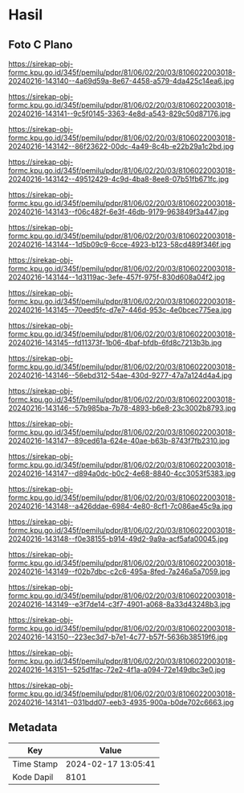 # Hasil

## Foto C Plano

https://sirekap-obj-formc.kpu.go.id/345f/pemilu/pdpr/81/06/02/20/03/8106022003018-20240216-143140--4a69d59a-8e67-4458-a579-4da425c14ea6.jpg

https://sirekap-obj-formc.kpu.go.id/345f/pemilu/pdpr/81/06/02/20/03/8106022003018-20240216-143141--9c5f0145-3363-4e8d-a543-829c50d87176.jpg

https://sirekap-obj-formc.kpu.go.id/345f/pemilu/pdpr/81/06/02/20/03/8106022003018-20240216-143142--86f23622-00dc-4a49-8c4b-e22b29a1c2bd.jpg

https://sirekap-obj-formc.kpu.go.id/345f/pemilu/pdpr/81/06/02/20/03/8106022003018-20240216-143142--49512429-4c9d-4ba8-8ee8-07b51fb671fc.jpg

https://sirekap-obj-formc.kpu.go.id/345f/pemilu/pdpr/81/06/02/20/03/8106022003018-20240216-143143--f06c482f-6e3f-46db-9179-963849f3a447.jpg

https://sirekap-obj-formc.kpu.go.id/345f/pemilu/pdpr/81/06/02/20/03/8106022003018-20240216-143144--1d5b09c9-6cce-4923-b123-58cd489f346f.jpg

https://sirekap-obj-formc.kpu.go.id/345f/pemilu/pdpr/81/06/02/20/03/8106022003018-20240216-143144--1d3119ac-3efe-457f-975f-830d608a04f2.jpg

https://sirekap-obj-formc.kpu.go.id/345f/pemilu/pdpr/81/06/02/20/03/8106022003018-20240216-143145--70eed5fc-d7e7-446d-953c-4e0bcec775ea.jpg

https://sirekap-obj-formc.kpu.go.id/345f/pemilu/pdpr/81/06/02/20/03/8106022003018-20240216-143145--fd11373f-1b06-4baf-bfdb-6fd8c7213b3b.jpg

https://sirekap-obj-formc.kpu.go.id/345f/pemilu/pdpr/81/06/02/20/03/8106022003018-20240216-143146--56ebd312-54ae-430d-9277-47a7a124d4a4.jpg

https://sirekap-obj-formc.kpu.go.id/345f/pemilu/pdpr/81/06/02/20/03/8106022003018-20240216-143146--57b985ba-7b78-4893-b6e8-23c3002b8793.jpg

https://sirekap-obj-formc.kpu.go.id/345f/pemilu/pdpr/81/06/02/20/03/8106022003018-20240216-143147--89ced61a-624e-40ae-b63b-8743f7fb2310.jpg

https://sirekap-obj-formc.kpu.go.id/345f/pemilu/pdpr/81/06/02/20/03/8106022003018-20240216-143147--d894a0dc-b0c2-4e68-8840-4cc3053f5383.jpg

https://sirekap-obj-formc.kpu.go.id/345f/pemilu/pdpr/81/06/02/20/03/8106022003018-20240216-143148--a426ddae-6984-4e80-8cf1-7c086ae45c9a.jpg

https://sirekap-obj-formc.kpu.go.id/345f/pemilu/pdpr/81/06/02/20/03/8106022003018-20240216-143148--f0e38155-b914-49d2-9a9a-acf5afa00045.jpg

https://sirekap-obj-formc.kpu.go.id/345f/pemilu/pdpr/81/06/02/20/03/8106022003018-20240216-143149--f02b7dbc-c2c6-495a-8fed-7a246a5a7059.jpg

https://sirekap-obj-formc.kpu.go.id/345f/pemilu/pdpr/81/06/02/20/03/8106022003018-20240216-143149--e3f7de14-c3f7-4901-a068-8a33d43248b3.jpg

https://sirekap-obj-formc.kpu.go.id/345f/pemilu/pdpr/81/06/02/20/03/8106022003018-20240216-143150--223ec3d7-b7e1-4c77-b57f-5636b38519f6.jpg

https://sirekap-obj-formc.kpu.go.id/345f/pemilu/pdpr/81/06/02/20/03/8106022003018-20240216-143151--525d1fac-72e2-4f1a-a094-72e149dbc3e0.jpg

https://sirekap-obj-formc.kpu.go.id/345f/pemilu/pdpr/81/06/02/20/03/8106022003018-20240216-143141--031bdd07-eeb3-4935-900a-b0de702c6663.jpg


## Metadata

| Key        | Value               |
| ---------- | ------------------- |
| Time Stamp | 2024-02-17 13:05:41 |
| Kode Dapil | 8101                |



